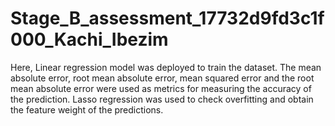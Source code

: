 # Stage_B_assessment_17732d9fd3c1f000_Kachi_Ibezim
Here, Linear regression model was deployed to train the dataset.  The mean absolute error, root mean absolute error, mean squared error and the root mean absolute error were used as metrics for measuring the accuracy of the prediction.
Lasso regression was used to check overfitting and obtain the feature weight of the predictions.
